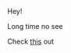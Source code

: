 Hey!

Long time no see

Check [this](http://media-channel.nationalgeographic.com/media/uploads/photos/content/photo/2012/11/19/87812645_cropped_16x9.jpg) out

